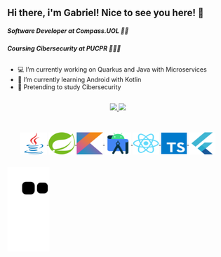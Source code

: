 ## Hi there, i'm Gabriel! Nice to see you here! 👋

##### Software Developer at Compass.UOL 🧑‍💻
##### Coursing Cibersecurity at PUCPR 👨🏻‍🎓

##

<ul>
  <li>💻 I’m currently working on Quarkus and Java with Microservices</li>
  <li>🌱 I’m currently learning Android with Kotlin</li>
  <li>🔭 Pretending to study Cibersecurity</li>
</ul>

##
  
<div align="center">
  <a href="https://github.com/gabreel05">
  <img height="180em" src="https://github-readme-stats.vercel.app/api?username=gabreel05&show_icons=true&theme=dracula&count_private=true"/>
  <img height="180em" src="https://github-readme-stats.vercel.app/api/top-langs/?username=gabreel05&layout=compact&langs_count=5&theme=dracula"/>
</div>

##

<div style="display: inline_block" align="center"><br>
  <img align="center" alt="Java" height="50" width="60" src="https://raw.githubusercontent.com/devicons/devicon/master/icons/java/java-original.svg">
  <img align="center" alt="Spring" height="50" width="60" src="https://raw.githubusercontent.com/devicons/devicon/master/icons/spring/spring-original.svg">
  <img align="center" alt="Kotlin" height="50" width="60" src="https://raw.githubusercontent.com/devicons/devicon/master/icons/kotlin/kotlin-original.svg">
  <img align="center" alt="AndroidStudio" height="50" width="60" src="https://raw.githubusercontent.com/devicons/devicon/master/icons/androidstudio/androidstudio-original.svg">
  <img align="center" alt="React" height="50" width="60" src="https://raw.githubusercontent.com/devicons/devicon/master/icons/react/react-original.svg">
  <img align="center" alt="Typescript" height="50" width="60" src="https://raw.githubusercontent.com/devicons/devicon/master/icons/typescript/typescript-original.svg">
  <img align="center" alt="Flutter" height="50" width="60" src="https://raw.githubusercontent.com/devicons/devicon/master/icons/flutter/flutter-original.svg">
</div>

##

![Snake animation](https://github.com/gabreel05/gabreel05/blob/output/github-contribution-grid-snake.svg)
